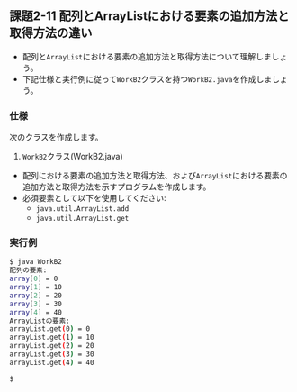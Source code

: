 ## 課題2-11 配列とArrayListにおける要素の追加方法と取得方法の違い

- 配列と`ArrayList`における要素の追加方法と取得方法について理解しましょう。
- 下記仕様と実行例に従って`WorkB2`クラスを持つ`WorkB2.java`を作成しましょう。

### 仕様

次のクラスを作成します。

1. `WorkB2`クラス(WorkB2.java)

- 配列における要素の追加方法と取得方法、および`ArrayList`における要素の追加方法と取得方法を示すプログラムを作成します。
- 必須要素として以下を使用してください:
  - `java.util.ArrayList.add` 
  - `java.util.ArrayList.get`

### 実行例

```sh
$ java WorkB2
配列の要素:
array[0] = 0
array[1] = 10
array[2] = 20
array[3] = 30
array[4] = 40
ArrayListの要素:
arrayList.get(0) = 0
arrayList.get(1) = 10
arrayList.get(2) = 20
arrayList.get(3) = 30
arrayList.get(4) = 40

$
```